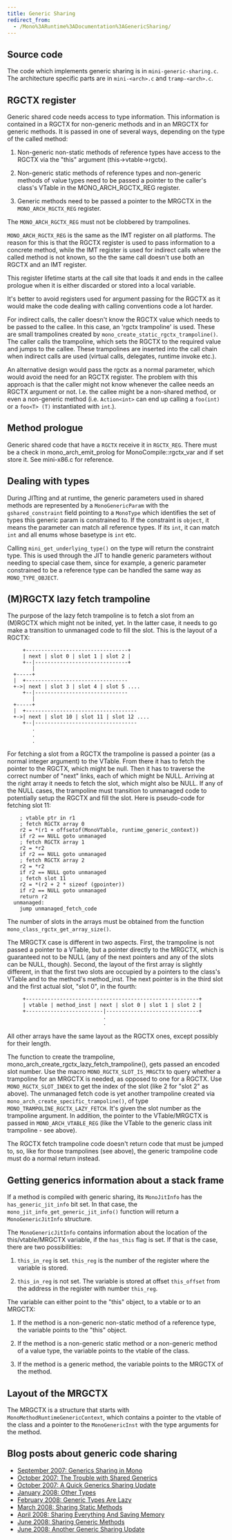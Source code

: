 ```yaml
---
title: Generic Sharing
redirect_from:
  - /Mono%3ARuntime%3ADocumentation%3AGenericSharing/
---
```


Source code
----------

The code which implements generic sharing is in `mini-generic-sharing.c`. The architecture specific parts are in `mini-<arch>.c` and `tramp-<arch>.c`.

RGCTX register
--------------

Generic shared code needs access to type information. This information is contained in a RGCTX for non-generic methods and in an MRGCTX for generic methods. It is passed in one of several ways, depending on the type of the called method:

1.  Non-generic non-static methods of reference types have access to the RGCTX via the "this" argument (this-\>vtable-\>rgctx).

2.  Non-generic static methods of reference types and non-generic methods of value types need to be passed a pointer to the caller's class's VTable in the MONO_ARCH_RGCTX_REG register.

3.  Generic methods need to be passed a pointer to the MRGCTX in the `MONO_ARCH_RGCTX_REG` register.

The `MONO_ARCH_RGCTX_REG` must not be clobbered by trampolines.

`MONO_ARCH_RGCTX_REG` is the same as the IMT register on all platforms. The reason for this is that the RGCTX register is used to pass information to a concrete method, while the IMT register is used for indirect calls where
the called method is not known, so the the same call doesn't use both an RGCTX and an IMT register.

This register lifetime starts at the call site that loads it and ends in the callee prologue when it is either discarded or stored into a local variable.

It's better to avoid registers used for argument passing for the RGCTX as it would make the code dealing with calling conventions code a lot harder.

For indirect calls, the caller doesn't know the RGCTX value which needs to be passed to the callee. In this case, an 'rgctx trampoline' is used. These are small trampolines created by `mono_create_static_rgctx_trampoline()`. The caller calls the trampoline, which sets the RGCTX to the required value and jumps to the callee. These trampolines are inserted into the call chain when indirect calls are used (virtual calls, delegates, runtime invoke etc.).

An alternative design would pass the rgctx as a normal parameter, which would avoid the need for an RGCTX register. The problem with this approach is that the caller might not know whenever the callee needs an RGCTX argument
or not. I.e. the callee might be a non-shared method, or even a non-generic method (i.e. `Action<int>` can end up calling a `foo(int)` or a `foo<T> (T)` instantiated with `int`.).

Method prologue
---------------

Generic shared code that have a `RGCTX` receive it in `RGCTX_REG`. There must be a check in mono_arch_emit_prolog for MonoCompile::rgctx_var and if set store it. See mini-x86.c for reference.

Dealing with types
------------------

During JITting and at runtime, the generic parameters used in shared methods are represented by a `MonoGenericParam` with the `gshared_constraint` field pointing to a `MonoType` which identifies the set of types this
generic param is constrained to. If the constraint is `object`, it means the parameter can match all reference types. If its `int`, it can match `int` and all enums whose basetype is `int` etc.

Calling `mini_get_underlying_type()` on the type will return the constraint type. This is used through the JIT to handle generic parameters without needing to special case them, since for example, a generic parameter constrained to be a reference type can be handled the same way as `MONO_TYPE_OBJECT`.

(M)RGCTX lazy fetch trampoline
------------------------------

The purpose of the lazy fetch trampoline is to fetch a slot from an (M)RGCTX which might not be inited, yet. In the latter case, it needs to go make a transition to unmanaged code to fill the slot. This is the layout of a RGCTX:

         +---------------------------------+
         | next | slot 0 | slot 1 | slot 2 |
         +--|------------------------------+
            |
      +-----+
      |  +---------------------------------
      +->| next | slot 3 | slot 4 | slot 5 ....
         +--|------------------------------
            |
      +-----+
      |  +------------------------------------
      +->| next | slot 10 | slot 11 | slot 12 ....
         +--|---------------------------------
            .
            .
            .

For fetching a slot from a RGCTX the trampoline is passed a pointer (as a normal integer argument) to the VTable. From there it has to fetch the pointer to the RGCTX, which might be null. Then it has to traverse the correct number of "next" links, each of which might be NULL. Arriving at the right array it needs to fetch the slot, which might also be NULL. If any of the NULL cases, the trampoline must transition to unmanaged code to potentially setup the RGCTX and fill the slot. Here is pseudo-code for fetching slot 11:

        ; vtable ptr in r1
        ; fetch RGCTX array 0
        r2 = *(r1 + offsetof(MonoVTable, runtime_generic_context))
        if r2 == NULL goto unmanaged
        ; fetch RGCTX array 1
        r2 = *r2
        if r2 == NULL goto unmanaged
        ; fetch RGCTX array 2
        r2 = *r2
        if r2 == NULL goto unmanaged
        ; fetch slot 11
        r2 = *(r2 + 2 * sizeof (gpointer))
        if r2 == NULL goto unmanaged
        return r2
      unmanaged:
        jump unmanaged_fetch_code

The number of slots in the arrays must be obtained from the function `mono_class_rgctx_get_array_size()`.

The MRGCTX case is different in two aspects. First, the trampoline is not passed a pointer to a VTable, but a pointer directly to the MRGCTX, which is guaranteed not to be NULL (any of the next pointers and any of the slots can be NULL, though). Second, the layout of the first array is slightly different, in that the first two slots are occupied by a pointers to the class's VTable and to the method's method_inst. The next pointer is in the third slot and the first actual slot, "slot 0", in the fourth:

         +--------------------------------------------------------+
         | vtable | method_inst | next | slot 0 | slot 1 | slot 2 |
         +-------------------------|------------------------------+
                                   .
                                   .

All other arrays have the same layout as the RGCTX ones, except possibly for their length.

The function to create the trampoline, mono_arch_create_rgctx_lazy_fetch_trampoline(), gets passed an encoded slot number. Use the macro `MONO_RGCTX_SLOT_IS_MRGCTX` to query whether a trampoline for an MRGCTX is needed, as opposed to one for a RGCTX. Use `MONO_RGCTX_SLOT_INDEX` to get the index of the slot (like 2 for "slot 2" as above). The unmanaged fetch code is yet another trampoline created via `mono_arch_create_specific_trampoline()`, of type `MONO_TRAMPOLINE_RGCTX_LAZY_FETCH`. It's given the slot number as the trampoline argument. In addition, the pointer to the VTable/MRGCTX is passed in `MONO_ARCH_VTABLE_REG` (like the VTable to the generic class init trampoline - see above).

The RGCTX fetch trampoline code doesn't return code that must be jumped to, so, like for those trampolines (see above), the generic trampoline code must do a normal return instead.

Getting generics information about a stack frame
------------------------------------------------

If a method is compiled with generic sharing, its `MonoJitInfo` has the `has_generic_jit_info` bit set. In that case, the `mono_jit_info_get_generic_jit_info()` function will return
a `MonoGenericJitInfo` structure.

The `MonoGenericJitInfo` contains information about the location of the this/vtable/MRGCTX variable, if the `has_this` flag is set. If that is the case, there are two possibilities:

1.  `this_in_reg` is set. `this_reg` is the number of the register where the variable is stored.

2.  `this_in_reg` is not set. The variable is stored at offset `this_offset` from the address in the register with number `this_reg`.

The variable can either point to the "this" object, to a vtable or to an MRGCTX:

1.  If the method is a non-generic non-static method of a reference type, the variable points to the "this" object.

2.  If the method is a non-generic static method or a non-generic method of a value type, the variable points to the vtable of the class.

3.  If the method is a generic method, the variable points to the MRGCTX of the method.

Layout of the MRGCTX
--------------------

The MRGCTX is a structure that starts with `MonoMethodRuntimeGenericContext`, which contains a pointer to the vtable of the class and a pointer to the `MonoGenericInst` with the type arguments for the method.

Blog posts about generic code sharing
-------------------------------------

-   [September 2007: Generics Sharing in Mono](http://schani.wordpress.com/2007/09/22/generics-sharing-in-mono/)
-   [October 2007: The Trouble with Shared Generics](http://schani.wordpress.com/2007/10/12/the-trouble-with-shared-generics/)
-   [October 2007: A Quick Generics Sharing Update](http://schani.wordpress.com/2007/10/15/a-quick-generics-sharing-update/)
-   [January 2008: Other Types](http://schani.wordpress.com/2008/01/29/other-types/)
-   [February 2008: Generic Types Are Lazy](http://schani.wordpress.com/2008/02/25/generic-types-are-lazy/)
-   [March 2008: Sharing Static Methods](http://schani.wordpress.com/2008/03/10/sharing-static-methods/)
-   [April 2008: Sharing Everything And Saving Memory](http://schani.wordpress.com/2008/04/22/sharing-everything-and-saving-memory/)
-   [June 2008: Sharing Generic Methods](http://schani.wordpress.com/2008/06/02/sharing-generic-methods/)
-   [June 2008: Another Generic Sharing Update](http://schani.wordpress.com/2008/06/27/another-generic-sharing-update/)
